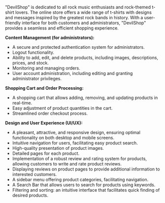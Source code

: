 
"DevilShop" is dedicated to all rock music enthusiasts and rock-themed t-shirt lovers. The online store offers a wide range of t-shirts with designs and messages inspired by the greatest rock bands in history. With a user-friendly interface for both customers and administrators, "DevilShop" provides a seamless and efficient shopping experience.

**Content Management (for administrators):**

  - A secure and protected authentication system for administrators.
  - Logout functionality.
  - Ability to add, edit, and delete products, including images, descriptions, prices, and stock.
  - Monitoring and managing orders.
  - User account administration, including editing and granting administrator privileges.

**Shopping Cart and Order Processing:**

  - A shopping cart that allows adding, removing, and updating products in real-time. 
  - Easy adjustment of product quantities in the cart.
  - Streamlined order checkout process.

**Design and User Experience (UI/UX):**

  - A pleasant, attractive, and responsive design, ensuring optimal functionality on both desktop and mobile screens.
  - Intuitive navigation for users, facilitating easy product search.  
  - High-quality presentation of product images.
  - Detailed pages for each product.
  - Implementation of a robust review and rating system for products, allowing customers to write and rate product reviews.
  - Displaying reviews on product pages to provide additional information to interested customers.
  - A sidebar menu offering product categories, facilitating navigation.
  - A Search Bar that allows users to search for products using keywords.
  - Filtering and sorting: an intuitive interface that facilitates quick finding of desired products.
